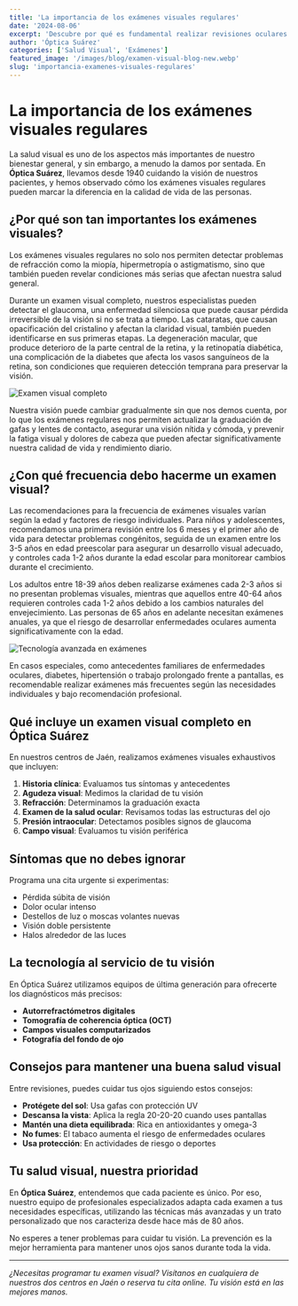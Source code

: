 ```yaml
---
title: 'La importancia de los exámenes visuales regulares'
date: '2024-08-06'
excerpt: 'Descubre por qué es fundamental realizar revisiones oculares periódicas para mantener una salud visual óptima.'
author: 'Óptica Suárez'
categories: ['Salud Visual', 'Exámenes']
featured_image: '/images/blog/examen-visual-blog-new.webp'
slug: 'importancia-examenes-visuales-regulares'
---
```


# La importancia de los exámenes visuales regulares

La salud visual es uno de los aspectos más importantes de nuestro bienestar general, y sin embargo, a menudo la damos por sentada. En **Óptica Suárez**, llevamos desde 1940 cuidando la visión de nuestros pacientes, y hemos observado cómo los exámenes visuales regulares pueden marcar la diferencia en la calidad de vida de las personas.

## ¿Por qué son tan importantes los exámenes visuales?

Los exámenes visuales regulares no solo nos permiten detectar problemas de refracción como la miopía, hipermetropía o astigmatismo, sino que también pueden revelar condiciones más serias que afectan nuestra salud general.

Durante un examen visual completo, nuestros especialistas pueden detectar el glaucoma, una enfermedad silenciosa que puede causar pérdida irreversible de la visión si no se trata a tiempo. Las cataratas, que causan opacificación del cristalino y afectan la claridad visual, también pueden identificarse en sus primeras etapas. La degeneración macular, que produce deterioro de la parte central de la retina, y la retinopatía diabética, una complicación de la diabetes que afecta los vasos sanguíneos de la retina, son condiciones que requieren detección temprana para preservar la visión.

![Examen visual completo](/images/blog/examen-visual-completo.jpg)

Nuestra visión puede cambiar gradualmente sin que nos demos cuenta, por lo que los exámenes regulares nos permiten actualizar la graduación de gafas y lentes de contacto, asegurar una visión nítida y cómoda, y prevenir la fatiga visual y dolores de cabeza que pueden afectar significativamente nuestra calidad de vida y rendimiento diario.

## ¿Con qué frecuencia debo hacerme un examen visual?

Las recomendaciones para la frecuencia de exámenes visuales varían según la edad y factores de riesgo individuales. Para niños y adolescentes, recomendamos una primera revisión entre los 6 meses y el primer año de vida para detectar problemas congénitos, seguida de un examen entre los 3-5 años en edad preescolar para asegurar un desarrollo visual adecuado, y controles cada 1-2 años durante la edad escolar para monitorear cambios durante el crecimiento.

Los adultos entre 18-39 años deben realizarse exámenes cada 2-3 años si no presentan problemas visuales, mientras que aquellos entre 40-64 años requieren controles cada 1-2 años debido a los cambios naturales del envejecimiento. Las personas de 65 años en adelante necesitan exámenes anuales, ya que el riesgo de desarrollar enfermedades oculares aumenta significativamente con la edad.

![Tecnología avanzada en exámenes](/images/blog/examen-visual-tecnologia.jpg)

En casos especiales, como antecedentes familiares de enfermedades oculares, diabetes, hipertensión o trabajo prolongado frente a pantallas, es recomendable realizar exámenes más frecuentes según las necesidades individuales y bajo recomendación profesional.

## Qué incluye un examen visual completo en Óptica Suárez

En nuestros centros de Jaén, realizamos exámenes visuales exhaustivos que incluyen:

1. **Historia clínica**: Evaluamos tus síntomas y antecedentes
2. **Agudeza visual**: Medimos la claridad de tu visión
3. **Refracción**: Determinamos la graduación exacta
4. **Examen de la salud ocular**: Revisamos todas las estructuras del ojo
5. **Presión intraocular**: Detectamos posibles signos de glaucoma
6. **Campo visual**: Evaluamos tu visión periférica

## Síntomas que no debes ignorar

Programa una cita urgente si experimentas:

- Pérdida súbita de visión
- Dolor ocular intenso
- Destellos de luz o moscas volantes nuevas
- Visión doble persistente
- Halos alrededor de las luces

## La tecnología al servicio de tu visión

En Óptica Suárez utilizamos equipos de última generación para ofrecerte los diagnósticos más precisos:

- **Autorrefractómetros digitales**
- **Tomografía de coherencia óptica (OCT)**
- **Campos visuales computarizados**
- **Fotografía del fondo de ojo**

## Consejos para mantener una buena salud visual

Entre revisiones, puedes cuidar tus ojos siguiendo estos consejos:

- **Protégete del sol**: Usa gafas con protección UV
- **Descansa la vista**: Aplica la regla 20-20-20 cuando uses pantallas
- **Mantén una dieta equilibrada**: Rica en antioxidantes y omega-3
- **No fumes**: El tabaco aumenta el riesgo de enfermedades oculares
- **Usa protección**: En actividades de riesgo o deportes

## Tu salud visual, nuestra prioridad

En **Óptica Suárez**, entendemos que cada paciente es único. Por eso, nuestro equipo de profesionales especializados adapta cada examen a tus necesidades específicas, utilizando las técnicas más avanzadas y un trato personalizado que nos caracteriza desde hace más de 80 años.

No esperes a tener problemas para cuidar tu visión. La prevención es la mejor herramienta para mantener unos ojos sanos durante toda la vida.

---

_¿Necesitas programar tu examen visual? Visítanos en cualquiera de nuestros dos centros en Jaén o reserva tu cita online. Tu visión está en las mejores manos._

